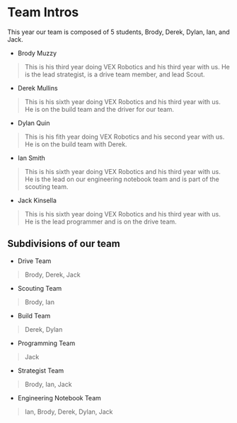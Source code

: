 # Team Intros
<!-- We need a team photo and photos of each person. -->
This year our team is composed of 5 students, Brody, Derek, Dylan, Ian, and Jack. 
- Brody Muzzy
> This is his third year doing VEX Robotics and his third year with us. He is the lead strategist, is a drive team member, and lead Scout. 
- Derek Mullins
> This is his sixth year doing VEX Robotics and his third year with us. He is on the build team and the driver for our team.
- Dylan Quin
> This is his fith year doing VEX Robotics and his second year with us. He is on the build team with Derek.
- Ian Smith
> This is his sixth year doing VEX Robotics and his third year with us. He is the lead on our engineering notebook team and is part of the scouting team.
- Jack Kinsella
> This is his sixth year doing VEX Robotics and his third year with us. He is the lead programmer and is on the drive team.

## Subdivisions of our team
- Drive Team
> Brody, Derek, Jack
- Scouting Team
> Brody, Ian
- Build Team 
> Derek, Dylan
- Programming Team
> Jack
- Strategist Team
> Brody, Ian, Jack
- Engineering Notebook Team
> Ian, Brody, Derek, Dylan, Jack